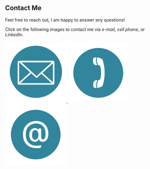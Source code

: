 ## Contact Me

Feel free to reach out, I am happy to answer any questions! 

Click on the following images to contact me via *e-mail*, *cell phone*, or *LinkedIn*.
<p float="left">
<a href="mailto:goodwin8@buffalo.edu">
         <img alt="Email link" src="contact4.png"
         width="200" height="200">
      </a>


<a href="tel://1-716-289-0869">
         <img alt="Phone Number" src="contact3.png"
         width="200" height="200">
      </a>

<a href="https://www.linkedin.com/in/chris-goodwin-b9778889">
         <img alt="LinkedIn Profile" src="contact2.png"
         width="200" height="200">
      </a>
</p>

